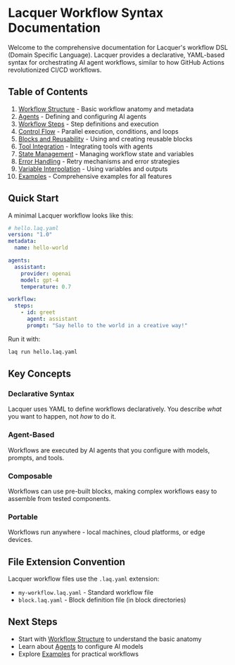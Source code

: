 # Lacquer Workflow Syntax Documentation

Welcome to the comprehensive documentation for Lacquer's workflow DSL (Domain Specific Language). Lacquer provides a declarative, YAML-based syntax for orchestrating AI agent workflows, similar to how GitHub Actions revolutionized CI/CD workflows.

## Table of Contents

1. [Workflow Structure](./workflow-structure.md) - Basic workflow anatomy and metadata
2. [Agents](./agents.md) - Defining and configuring AI agents
3. [Workflow Steps](./workflow-steps.md) - Step definitions and execution
4. [Control Flow](./control-flow.md) - Parallel execution, conditions, and loops
5. [Blocks and Reusability](./blocks.md) - Using and creating reusable blocks
6. [Tool Integration](./tools.md) - Integrating tools with agents
7. [State Management](./state-management.md) - Managing workflow state and variables
8. [Error Handling](./error-handling.md) - Retry mechanisms and error strategies
9. [Variable Interpolation](./variables.md) - Using variables and outputs
10. [Examples](./examples/) - Comprehensive examples for all features

## Quick Start

A minimal Lacquer workflow looks like this:

```yaml
# hello.laq.yaml
version: "1.0"
metadata:
  name: hello-world

agents:
  assistant:
    provider: openai
    model: gpt-4
    temperature: 0.7

workflow:
  steps:
    - id: greet
      agent: assistant
      prompt: "Say hello to the world in a creative way!"
```

Run it with:
```bash
laq run hello.laq.yaml
```

## Key Concepts

### Declarative Syntax
Lacquer uses YAML to define workflows declaratively. You describe *what* you want to happen, not *how* to do it.

### Agent-Based
Workflows are executed by AI agents that you configure with models, prompts, and tools.

### Composable
Workflows can use pre-built blocks, making complex workflows easy to assemble from tested components.

### Portable
Workflows run anywhere - local machines, cloud platforms, or edge devices.

## File Extension Convention

Lacquer workflow files use the `.laq.yaml` extension:
- `my-workflow.laq.yaml` - Standard workflow file
- `block.laq.yaml` - Block definition file (in block directories)

## Next Steps

- Start with [Workflow Structure](./workflow-structure.md) to understand the basic anatomy
- Learn about [Agents](./agents.md) to configure AI models
- Explore [Examples](./examples/) for practical workflows